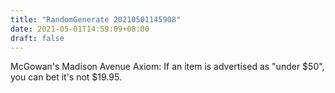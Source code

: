 ```yaml
---
title: "RandomGenerate 20210501145908"
date: 2021-05-01T14:59:09+08:00
draft: false
---
```


McGowan's Madison Avenue Axiom:
	If an item is advertised as "under $50", you can bet it's not $19.95.
